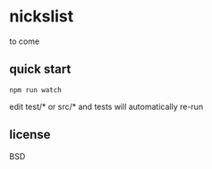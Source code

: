 # nickslist

to come

## quick start

    npm run watch

edit test/\* or src/\* and tests will automatically re-run

## license

BSD
